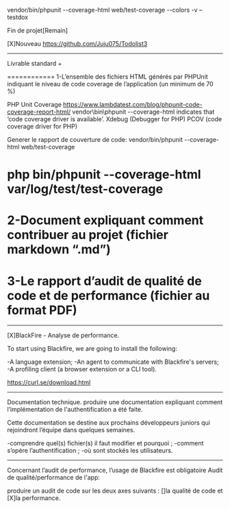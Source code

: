 vendor/bin/phpunit --coverage-html web/test-coverage --colors -v –testdox

Fin de projet[Remain]

[X]Nouveau https://github.com/Juju075/Todolist3

---

Livrable standard +

============
1-L’ensemble des fichiers HTML générés par PHPUnit indiquant le niveau de code coverage de l’application (un minimum de 70 %)

PHP Unit Coverage
https://www.lambdatest.com/blog/phpunit-code-coverage-report-html/
vendor\bin\phpunit --coverage-html <directory> indicates that ‘code coverage driver is available’.
Xdebug (Debugger for PHP)
PCOV (code coverage driver for PHP)

Generer le rapport de couverture de code:
vendor/bin/phpunit --coverage-html web/test-coverage

# php bin/phpunit --coverage-html var/log/test/test-coverage

# 2-Document expliquant comment contribuer au projet (fichier markdown “.md”)

# 3-Le rapport d’audit de qualité de code et de performance (fichier au format PDF)

---

[X]BlackFire - Analyse de performance.

To start using Blackfire, we are going to install the following:

-A language extension;
-An agent to communicate with Blackfire's servers;
-A profiling client (a browser extension or a CLI tool).

https://curl.se/download.html

---

Documentation technique.
produire une documentation expliquant comment l’implémentation de l'authentification a été faite.

Cette documentation se destine aux prochains développeurs juniors qui rejoindront l’équipe dans quelques semaines.

-comprendre quel(s) fichier(s) il faut modifier et pourquoi ;
-comment s’opère l’authentification ;
-où sont stockés les utilisateurs.

---

Concernant l’audit de performance, l’usage de Blackfire est obligatoire
Audit de qualité/performance de l'app:

produire un audit de code sur les deux axes suivants :
[]la qualité de code et [X]la performance.
